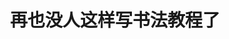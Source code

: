 ---
title: 再也没人这样写书法教程了
resources:
  - src: cn_mmbiz_jpg_hLwqHZPiaQZzv4QXxqIuWn1OvR7BMVKicW39SveTZ25Aq1beANFIsyqLMzsqWV5zibOOa2ORHziaH8OZhTrZ5FHWrg_.jpg
---